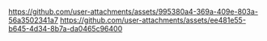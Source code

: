 https://github.com/user-attachments/assets/995380a4-369a-409e-803a-56a3502341a7
https://github.com/user-attachments/assets/ee481e55-b645-4d34-8b7a-da0465c96400
